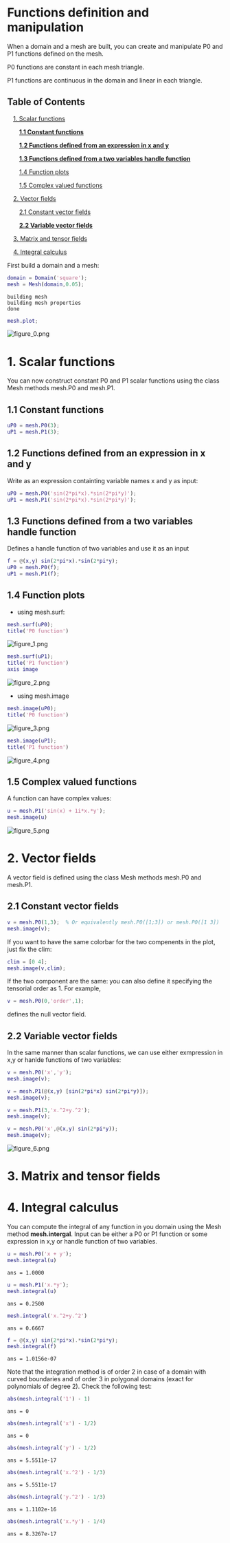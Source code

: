 
# **Functions definition and manipulation**

When a domain and a mesh are built, you can create and manipulate P0 and P1 functions defined on the mesh. 


P0 functions are constant in each mesh triangle.


P1 functions are continuous in the domain and linear in each triangle.

<a name="beginToc"></a>

## Table of Contents
&emsp;[1. Scalar functions](#1-scalar-functions)
 
&emsp;&emsp;[**1.1 Constant functions**](#-textbf-11-constant-functions-)
 
&emsp;&emsp;[**1.2 Functions defined from an expression in x and y**](#-textbf-12-functions-defined-from-an-expression-in-x-and-y-)
 
&emsp;&emsp;[**1.3 Functions defined from a two variables handle function**](#-textbf-13-functions-defined-from-a-two-variables-handle-function-)
 
&emsp;&emsp;[1.4 Function plots](#14-function-plots)
 
&emsp;&emsp;[1.5 Complex valued functions](#15-complex-valued-functions)
 
&emsp;[2. Vector fields](#2-vector-fields)
 
&emsp;&emsp;[2.1 Constant vector fields](#21-constant-vector-fields)
 
&emsp;&emsp;[**2.2 Variable vector fields**](#-textbf-22-variable-vector-fields-)
 
&emsp;[3. Matrix and tensor fields](#3-matrix-and-tensor-fields)
 
&emsp;[4. Integral calculus](#4-integral-calculus)
 
<a name="endToc"></a>

First build a domain and a mesh:

```matlab
domain = Domain('square');
mesh = Mesh(domain,0.05);
```

```matlabTextOutput
building mesh
building mesh properties
done
```

```matlab
mesh.plot;
```

![figure_0.png](doc_functions_media/figure_0.png)

# 1. Scalar functions

You can now construct constant P0 and P1 scalar functions using the class Mesh methods mesh.P0 and mesh.P1.


## **1.1 Constant functions**
```matlab
uP0 = mesh.P0(3);
uP1 = mesh.P1(3);
```

## **1.2 Functions defined from an expression in x and y**

Write as an expression containting variable names x and y as input:

```matlab
uP0 = mesh.P0('sin(2*pi*x).*sin(2*pi*y)');
uP1 = mesh.P1('sin(2*pi*x).*sin(2*pi*y)');
```


## **1.3 Functions defined from a two variables handle function**

Defines a handle function of two variables and use it as an input 

```matlab
f = @(x,y) sin(2*pi*x).*sin(2*pi*y);
uP0 = mesh.P0(f);
uP1 = mesh.P1(f);
```

## 1.4 Function plots
-  using mesh.surf: 
```matlab
mesh.surf(uP0);
title('P0 function')
```

![figure_1.png](doc_functions_media/figure_1.png)

```matlab
mesh.surf(uP1);
title('P1 function')
axis image
```

![figure_2.png](doc_functions_media/figure_2.png)

-  using mesh.image 
```matlab
mesh.image(uP0);
title('P0 function')
```

![figure_3.png](doc_functions_media/figure_3.png)

```matlab
mesh.image(uP1);
title('P1 function')
```

![figure_4.png](doc_functions_media/figure_4.png)

## 1.5 Complex valued functions

A function can have complex values:

```matlab
u = mesh.P1('sin(x) + 1i*x.*y');
mesh.image(u)
```

![figure_5.png](doc_functions_media/figure_5.png)

# 2. Vector fields

A vector field is defined using the class Mesh methods mesh.P0 and mesh.P1. 

## 2.1 Constant vector fields
```matlab
v = mesh.P0(1,3);  % Or equivalently mesh.P0([1;3]) or mesh.P0([1 3])
mesh.image(v);
```

If you want to have the same colorbar for the two compenents in the plot, just fix the clim:

```matlab
clim = [0 4];
mesh.image(v,clim);
```

If the two component are the same: you can also define it specifying the tensorial order as 1. For example,

```matlab
v = mesh.P0(0,'order',1);
```

defines the null vector field.

## **2.2 Variable vector fields**

In the same manner than scalar functions, we can use either exmpression in x,y or hanlde functions of two variables:

```matlab
v = mesh.P0('x','y');
mesh.image(v);
```

```matlab
v = mesh.P1(@(x,y) [sin(2*pi*x) sin(2*pi*y)]);
mesh.image(v);
```

```matlab
v = mesh.P1(3,'x.^2+y.^2');
mesh.image(v);
```

```matlab
v = mesh.P0('x',@(x,y) sin(2*pi*y));
mesh.image(v);
```

![figure_6.png](doc_functions_media/figure_6.png)

# 3. Matrix and tensor fields

# 4. Integral calculus

You can compute the integral of any function in you domain using the Mesh method **mesh.intergal**. Input can be either a P0 or P1 function or some expression in x,y or handle function of two variables. 

```matlab
u = mesh.P0('x + y');
mesh.integral(u)
```

```matlabTextOutput
ans = 1.0000
```

```matlab
u = mesh.P1('x.*y');
mesh.integral(u)
```

```matlabTextOutput
ans = 0.2500
```

```matlab
mesh.integral('x.^2+y.^2')
```

```matlabTextOutput
ans = 0.6667
```

```matlab
f = @(x,y) sin(2*pi*x).*sin(2*pi*y);
mesh.integral(f)
```

```matlabTextOutput
ans = 1.0156e-07
```

Note that the integration method is of order 2 in case of a domain with curved boundaries and of order 3 in polygonal domains (exact for polynomials of degree 2).  Check the following test:

```matlab
abs(mesh.integral('1') - 1)
```

```matlabTextOutput
ans = 0
```

```matlab
abs(mesh.integral('x') - 1/2)
```

```matlabTextOutput
ans = 0
```

```matlab
abs(mesh.integral('y') - 1/2)
```

```matlabTextOutput
ans = 5.5511e-17
```

```matlab
abs(mesh.integral('x.^2') - 1/3)
```

```matlabTextOutput
ans = 5.5511e-17
```

```matlab
abs(mesh.integral('y.^2') - 1/3)
```

```matlabTextOutput
ans = 1.1102e-16
```

```matlab
abs(mesh.integral('x.*y') - 1/4)
```

```matlabTextOutput
ans = 8.3267e-17
```
